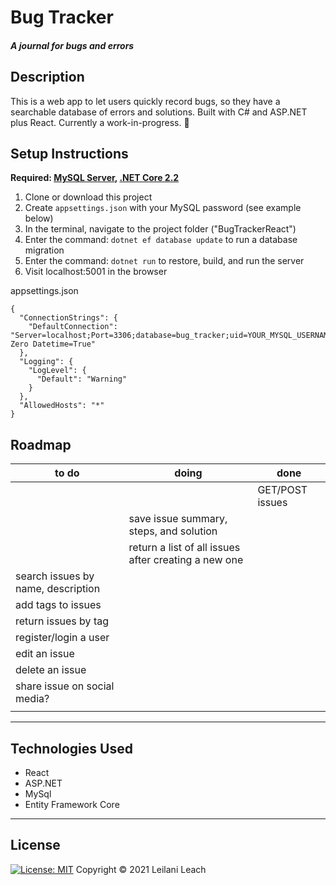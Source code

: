 # Bug Tracker

##### A journal for bugs and errors

## Description

This is a web app to let users quickly record bugs, so they have a searchable database of errors and solutions. Built with C# and ASP.NET plus React. Currently a work-in-progress. 🔨

## Setup Instructions
**Required: <a href="https://dev.mysql.com/doc/" target="_blank">MySQL Server</a>, <a href="https://dotnet.microsoft.com/download/dotnet-core/2.2" target="_blank">.NET Core 2.2</a>**
1) Clone or download this project
2) Create `appsettings.json` with your MySQL password (see example below)
3) In the terminal, navigate to the project folder ("BugTrackerReact")
4) Enter the command: `dotnet ef database update` to run a database migration
5) Enter the command: `dotnet run` to restore, build, and run the server
6) Visit localhost:5001 in the browser

appsettings.json
```
{
  "ConnectionStrings": {
    "DefaultConnection": "Server=localhost;Port=3306;database=bug_tracker;uid=YOUR_MYSQL_USERNAME;pwd=YOUR_MYSQL_PASSWORD;Convert Zero Datetime=True"
  },
  "Logging": {
    "LogLevel": {
      "Default": "Warning"
    }
  },
  "AllowedHosts": "*"
}
```

## Roadmap

| to do                              | doing                                                | done            
|------------------------------------|------------------------------------------------------|-----------------
|                                    |                                                      | GET/POST issues 
|                                    | save issue summary, steps, and solution              |                 
|                                    | return a list of all issues after creating a new one |                 
| search issues by name, description |                                                      |                 
| add tags to issues                 |                                                      |                 
| return issues by tag               |                                                      |                 
| register/login a user              |                                                      |                 
| edit an issue                      |                                                      |                 
| delete an issue                    |                                                      |                 
| share issue on social media?       |                                                      |                 
|                                    |                                                      |                 

-----

## Technologies Used

* React
* ASP.NET 
* MySql
* Entity Framework Core

-----

## License

 [![License: MIT](https://img.shields.io/badge/License-MIT-yellow.svg)](https://opensource.org/licenses/MIT) Copyright © 2021 Leilani Leach

